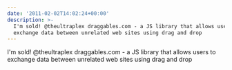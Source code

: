 ```yaml
---
date: '2011-02-02T14:02:24+00:00'
description: >-
  I'm sold! @theultraplex draggables.com - a JS library that allows users to
  exchange data between unrelated web sites using drag and drop
---
```

I'm sold! @theultraplex draggables.com - a JS library that allows users to exchange data between unrelated web sites using drag and drop
